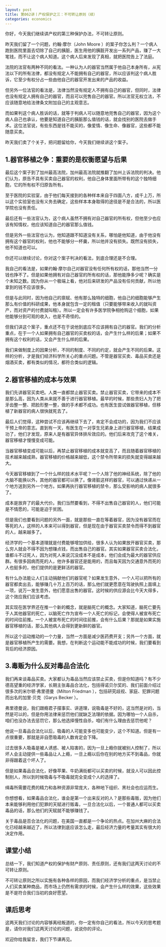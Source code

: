 ```yaml
---
layout: post
title: 第062讲丨产权保护之三：不可转让原则（续）
categories: economics
---
```


你好，今天我们继续讲产权的第三种保护办法，不可转让原则。

昨天我们留了一个问题，约翰·摩尔（John Moore ）的案子你怎么判？一个病人跑到医院里面去切除了自己的胰脏，医生用他的胰脏开发出一系列产品，赚了一大笔钱，而不让这个病人知道。这个病人后来发现了真相，就把医院告上了法庭。

法院的法官有两种不同的看法。一种认为人的器官当然属于他自己本身所有，从宪法以下的所有法律，都没有规定人不能拥有自己的器官，所以应该判这个病人胜诉，它至少有权分占一些由他自己的器官开发出来的产品的收益。

但另外一位法官的看法是，法律当然没有规定人不拥有自己的器官，但同时，法律也没有规定人拥有自己的器官，而且可以兜售自己的器官。所以法官无权立法，不应该随意地给法律条文附加自己的主观意志。

而如果判这个病人胜诉的话，就等于判病人可以随意地兜售自己的器官，因为这个病人自己也承认，他要是知道自己的胰脏那么值钱的话，就会找别的医院去做手术。这位法官说，有些东西是钱不能买的，像爱情、像生命、像器官，这些都不能随意买卖。

昨天我们卖了个关子，把问题留给你，今天我们继续讲这个案子。

## 1.器官移植之争：重要的是权衡愿望与后果

最后这个案子到了加州最高法院，加州最高法院就推翻了加州上诉法院的判决。他们认为，原告不具有买卖自己器官的权利，他自己身体里面所带有的这个独特细胞，它的所有权不归原告所有。

至于医院的实验室，由于他们每天接到的各种样本来自于四面八方，成千上万，所以这个实验室也没有义务去确定，这些样本本身取得的途径是不是合法的，所以医学院也没有责任。

最后还有一些法官认为，这个病人虽然不拥有对自己器官的所有权，但他至少也应该有知情权，他应该知道自己的器官那么值钱。

但是另外一些法官也认为，他知道跟不知道没有关系，哪怕是他知道，由于他没有拥有这个器官的权利，他也不能够分一杯羹，所以他并没有损失。既然没有损失，他不知道也可以。

你还可以继续讨论，你对这个案子判决的看法，到底合理还是不合理。

我自己的看法是，如果约翰·摩尔自己对器官没有任何所有权的话，那他当然一分钱也挣不了。但是如果他拥有对自己器官的所有权的话，那他能挣多少呢？确实是个未知之数。因为你从一个极端上看，他对后来研发的产品没有任何贡献，所以他拿到的钱不应该很多。

但是与此同时，因为他自己的禀赋、他有那么独特的细胞，他自己的细胞能够产生那么有价值的科研成果，他本身就包含一定的租值（只要能够带来收入的就叫资产，而对资产的付费就叫租）。所以一定会有许多医学院争相抢购这个细胞，如果他能够分到可观的收入，也是不奇怪的。

但我们讲这个案子，重点还不在于说他到底应不应该拥有自己的器官。我们的分析重点，在于一个人如果拥有自己器官的买卖权的话，会产生什么样的后果；如果不拥有这个权利的话，又会产生什么样的后果。

我们来做制度上的因果分析，不同的制度、不同的约定，就会产生不同的后果。这样的分析，才是我们经济科学所关心的重点问题。不管是器官买卖、毒品买卖还是烟酒买卖，都有类似的情况，都符合类似的逻辑。


## 2.器官移植的成本与效果

我们先讲器官买卖吧。人类一直都禁止器官买卖。禁止器官买卖，它带来的成本不是那么高，因为人类从来就不善于进行器官移植。最早的时候，那些贵妇人为了把牙齿整一整、把脸形整一整，做的手术都不成功。也有医生尝试做器官移植，但移植了新器官的病人很快就死去了。

最后人们觉得，这种尝试不应该再继续下去了，肯定不会成功的，因为我们不应该干预上帝的意志。直到有一天，有医生在一对孪生兄弟身上进行器官移植，结果成功了，他们才发现，原来人是有器官异体排斥效应的。他们后来攻克了这个难关，器官移植才慢慢变成可能。

当器官移植变成可能以后，再禁止器官移植的成本就变高了，而且随着器官移植的技术越来越成熟，器官移植的价格越来越低，这个禁令所带来的损失就变得越来越大。

今天器官移植到了一个什么样的技术水平呢？一个人除了他的神经系统，除了他的大脑不能换以外，其他的器官都可以换了。像肾脏这样的器官，可以通过快递从一个地方送到另外一个地方。如果再执行器官移植的禁令，那么受影响的病人就很多了。

成本是放弃了的最大代价。我们当然要看到，不得不出售自己器官的人，他们可能是不情愿的，可能是迫于贫困。

但是我们也要看到问题的另外一面，就是那些一直在等着器官，因为没有器官而在等死的人，这样的人本来可以得到器官，但是现在由于器官买卖禁令而得不到器官的人，越来越多了。

经济学的一个基本道理就是付费能够增加供给，很多人认为如果放开器官买卖，那么穷人就会不得不因为想赚点钱，而出售自己的器官。其实如果器官买卖合法化，谁都斗不过死人，因为对死人来说沉没成本不是成本，他们会成为最大的器官供应群。有很多因病而死的人，他许多器官还是能用的，而且每天因为交通意外而死的人也挺多的，他们提供的是更鲜活的器官。

有什么办法能让人们主动捐献他们的器官呢？如果发生意外，一个人可以把所有的器官都卖出去，能够赚几十万上百万的话，那么他们就更愿意在驾驶执照上面填上一项，说万一发生意外，他们愿意出售的器官。这时候的供应源会比今天大得多，这个效应我们应该考虑。

其实现在医学界还在推一个新的概念，就是脑死亡的概念。大家知道，脑死亡要先于人其他器官的死亡，以脑死亡作为宣布一个人死亡的标记，会使得人被宣布死亡的时间往前推。一个人被宣布死亡的时间往前推，会有什么后果？那就是如果实施器官移植的话，那么其他病人会得到更新鲜的器官。

所以这个运动推动的一个力量，当然一方面是减少医药费开支；另外一个方面，就是器官移植所产生的需要。我想，在判断这个运动能不能成功的时候，我们要看到背后的经济原因。

## 3.毒贩为什么反对毒品合法化

我们再来谈毒品买卖。大家都认为毒品当然应该禁止买卖，但是你知道吗？有不少德高望重的经济学家，长期主张毒品合法化，包括得诺贝尔奖的、我们前面介绍过很多次的米尔顿·弗里德曼（Milton Friedman ），包括研究歧视、家庭、犯罪问题而出名的加里·贝克（Garys Becker ）。

弗里德曼说，我们跟瘾君子摆事实、讲道理，说吸毒是不好的，这当然是对的，当然是可以的，但是你用法律来惩罚他们就缺乏法理的依据。因为哪怕一个人自杀，咱们也没办法去惩罚它，那么他选择慢性自杀，咱们有什么理由去惩罚他呢？

他说一旦毒品合法化以后，吸毒的人可能变多也可能变少，这个不知道。但是有一点很重要，那就是非自愿吸毒的人数肯定会下降。

过去很多人吸毒是被人诱惑、被人陷害的，因为一旦上瘾你就被别人控制了，所以坏人会主动提供一些毒品让人上瘾，一旦上瘾以后你在别的地方买不到毒品，你就非得跟着这个坏人了。

但是如果毒品合法化，好像苹果、牛奶满街都可以买卖的时候，就没人可以因此控制别人，所以到时候吸毒与不吸毒就完全变成个人的选择了。

缉毒所需要花费的精力和各种资源非常庞大，各种地下组织、黑社会也应运而生。

你想想看，如果毒品合法化，谁会是第一个出来反对的人？是那些毒贩，因为他们本来能够利用他们犯罪的天赋进行贩毒，一旦合法化以后，一个普通人都可以买卖毒品的话，那么他们的天赋就不能够赚钱了。

关于毒品是否合法化的问题，在美国一直都是一个争论的热点。在加州大麻的合法化已经越来越近了，所以法律到底应该怎么走，最后经济力量的考量其实有很大的决定作用。

## 课堂小结

总结一下，我们知道产权的保护有财产原则、责任原则，还有我们这两天讨论的不可转让原则。

不可转让原则之所以实施有各种各样的原因，而我们经济学分析的重点，是当禁止人们买卖某种商品，而市场上仍然有需求的时候，会产生什么样的效果，这些效果是不是符合我们当初的良好愿望。

## 课后思考

这两天我们讨论的内容够离经叛道的，你一定有你自己的看法，所以今天的思考题是，请你对我们这两天讨论的问题，说说你的评论。

欢迎你给我留言，我们下节课再见。